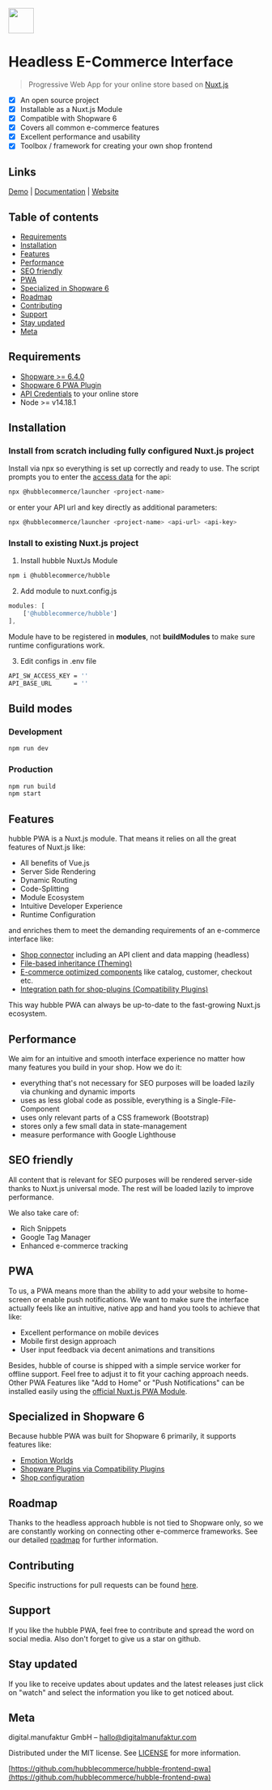 <br>

<img src="https://docs.hubblecommerce.io/assets/images/hubblelogo.svg" style="height:50px" />

# Headless E-Commerce Interface
> Progressive Web App for your online store based on [Nuxt.js](https://nuxtjs.org/)

- [x] An open source project
- [x] Installable as a Nuxt.js Module
- [x] Compatible with Shopware 6
- [x] Covers all common e-commerce features
- [x] Excellent performance and usability
- [x] Toolbox / framework for creating your own shop frontend

## Links
[Demo](https://demo.hubblestudio.io/) |
[Documentation](https://docs.hubblecommerce.io/pwa/what/overview.html#features) |
[Website](https://www.hubblecommerce.io/de)

## Table of contents
- [Requirements](#requirements)
- [Installation](#installation)
- [Features](#features)
- [Performance](#performance)
- [SEO friendly](#seo-friendly)
- [PWA](#pwa)
- [Specialized in Shopware 6](#specialized-in-shopware-6)
- [Roadmap](#roadmap)
- [Contributing](#contributing)
- [Support](#support)
- [Stay updated](#stay-updated)
- [Meta](#meta)

## Requirements
- [Shopware >= 6.4.0](https://developer.shopware.com/docs/guides/installation)
- [Shopware 6 PWA Plugin](https://github.com/elkmod/SwagShopwarePwa)
- [API Credentials](https://docs.shopware.com/en/shopware-6-en/settings/saleschannel#api-access) to your online store
- Node >= v14.18.1

## Installation

### Install from scratch including fully configured Nuxt.js project

Install via npx so everything is set up correctly and ready to use. The script prompts you to enter the
[access data](https://docs.shopware.com/en/shopware-6-en/settings/saleschannel#api-access) for the api:
```sh
npx @hubblecommerce/launcher <project-name>
```
or enter your API url and key directly as additional parameters:
```sh
npx @hubblecommerce/launcher <project-name> <api-url> <api-key>
```

### Install to existing Nuxt.js project

1. Install hubble NuxtJs Module
```sh
npm i @hubblecommerce/hubble
```

2. Add module to nuxt.config.js
```js
modules: [
    ['@hubblecommerce/hubble']
],
```

Module have to be registered in **modules**, not **buildModules** to make sure runtime configurations work.

3. Edit configs in .env file
```sh
API_SW_ACCESS_KEY = ''
API_BASE_URL      = ''
```

## Build modes

### Development

```sh
npm run dev
```

### Production

```sh
npm run build
npm start
```

## Features
hubble PWA is a Nuxt.js module.
That means it relies on all the great features of Nuxt.js like:
- All benefits of Vue.js
- Server Side Rendering
- Dynamic Routing
- Code-Splitting
- Module Ecosystem
- Intuitive Developer Experience
- Runtime Configuration

and enriches them to meet the demanding requirements of an e-commerce interface like:
- [Shop connector](https://docs.hubblecommerce.io/pwa/architecture/shop-connection.html) including an API client and data mapping (headless)
- [File-based inheritance (Theming)](https://docs.hubblecommerce.io/pwa/architecture/filebasedinheritance.html)
- [E-commerce optimized components](https://docs.hubblecommerce.io/pwa/architecture/components.html) like catalog, customer, checkout etc.
- [Integration path for shop-plugins (Compatibility Plugins)](https://docs.hubblecommerce.io/pwa/shopware/shopwareplugins.html)

This way hubble PWA can always be up-to-date to the fast-growing Nuxt.js ecosystem.

## Performance
We aim for an intuitive and smooth interface experience no matter how many features you build in your shop.
How we do it:
- everything that's not necessary for SEO purposes will be loaded lazily via chunking and dynamic imports
- uses as less global code as possible, everything is a Single-File-Component
- uses only relevant parts of a CSS framework (Bootstrap)
- stores only a few small data in state-management
- measure performance with Google Lighthouse

## SEO friendly
All content that is relevant for SEO purposes will be rendered server-side thanks to Nuxt.js universal mode.
The rest will be loaded lazily to improve performance. <br>

We also take care of:
- Rich Snippets
- Google Tag Manager
- Enhanced e-commerce tracking

## PWA
To us, a PWA means more than the ability to add your website to home-screen or enable push notifications.
We want to make sure the interface actually feels like an intuitive, native app and hand you tools to achieve that like:
- Excellent performance on mobile devices
- Mobile first design approach
- User input feedback via decent animations and transitions

Besides, hubble of course is shipped with a simple service worker for offline support.
Feel free to adjust it to fit your caching approach needs.
Other PWA Features like "Add to Home" or "Push Notifications" can be installed easily
using the [official Nuxt.js PWA Module](https://pwa.nuxtjs.org/).

## Specialized in Shopware 6
Because hubble PWA was built for Shopware 6 primarily, it supports features like:
- [Emotion Worlds](https://docs.hubblecommerce.io/pwa/shopware/shopwareemotion.html)
- [Shopware Plugins via Compatibility Plugins](https://docs.hubblecommerce.io/pwa/shopware/shopwareplugins.html)
- [Shop configuration](https://docs.hubblecommerce.io/pwa/shopware/shopwareplugins.html#how-do-i-access-my-plugin-configurations)

## Roadmap
Thanks to the headless approach hubble is not tied to Shopware only,
so we are constantly working on connecting other e-commerce frameworks.
See our detailed [roadmap](https://docs.hubblecommerce.io/pwa/what/roadmap.html) for further information.

## Contributing

Specific instructions for pull requests can be found [here](https://docs.hubblecommerce.io/pwa/contribution/contributionpwa.md).

## Support

If you like the hubble PWA, feel free to contribute and spread the word on social media.
Also don't forget to give us a star on github.

## Stay updated

If you like to receive updates about updates and the latest releases just click on "watch" and select the information
you like to get noticed about.

## Meta

digital.manufaktur GmbH – hallo@digitalmanufaktur.com

Distributed under the MIT license. See [LICENSE](https://github.com/hubblecommerce/hubble-frontend-pwa/blob/master/LICENSE.txt) for more information.

[https://github.com/hubblecommerce/hubble-frontend-pwa](https://github.com/hubblecommerce/hubble-frontend-pwa)
